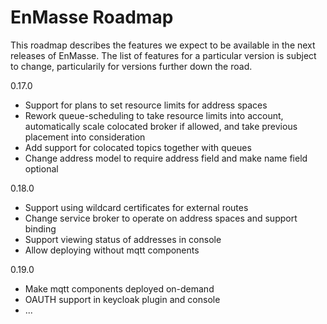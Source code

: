 # EnMasse Roadmap

This roadmap describes the features we expect to be available in the next releases of EnMasse. The list of features for a particular version is subject to change, particularily for versions further down the road.

0.17.0
* Support for plans to set resource limits for address spaces
* Rework queue-scheduling to take resource limits into account, automatically scale colocated
  broker if allowed, and take previous placement into consideration
* Add support for colocated topics together with queues
* Change address model to require address field and make name field optional

0.18.0
* Support using wildcard certificates for external routes
* Change service broker to operate on address spaces and support binding
* Support viewing status of addresses in console
* Allow deploying without mqtt components

0.19.0
* Make mqtt components deployed on-demand
* OAUTH support in keycloak plugin and console
* ...
